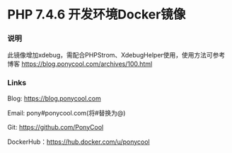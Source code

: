 # PHP 7.4.6 开发环境Docker镜像

### 说明

此镜像增加xdebug，需配合PHPStrom、XdebugHelper使用，使用方法可参考博客
https://blog.ponycool.com/archives/100.html

### Links

Blog: https://blog.ponycool.com

Email: pony#ponycool.com(将#替换为@)

Git: https://github.com/PonyCool

DockerHub：https://hub.docker.com/u/ponycool